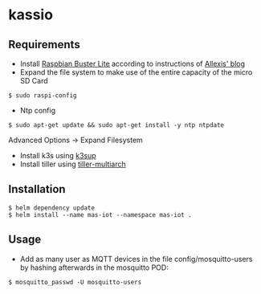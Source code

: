 # kassio

## Requirements
* Install [Raspbian Buster Lite](https://www.raspberrypi.org/downloads/raspbian/) according to  instructions of [Allexis' blog](https://blog.alexellis.io/test-drive-k3s-on-raspberry-pi/) 
* Expand the file system to make use of the entire capacity of the micro SD Card
```console
$ sudo raspi-config
```
* Ntp config
```console
$ sudo apt-get update && sudo apt-get install -y ntp ntpdate
```
Advanced Options -> Expand Filesystem
* Install k3s using [k3sup](https://github.com/alexellis/k3sup)
* Install tiller using [tiller-multiarch](https://github.com/jessestuart/tiller-multiarch)

## Installation
```console
$ helm dependency update
$ helm install --name mas-iot --namespace mas-iot .
```

## Usage
* Add as many user as MQTT devices in the file config/mosquitto-users by hashing afterwards in the mosquitto POD:
```console
$ mosquitto_passwd -U mosquitto-users
```
